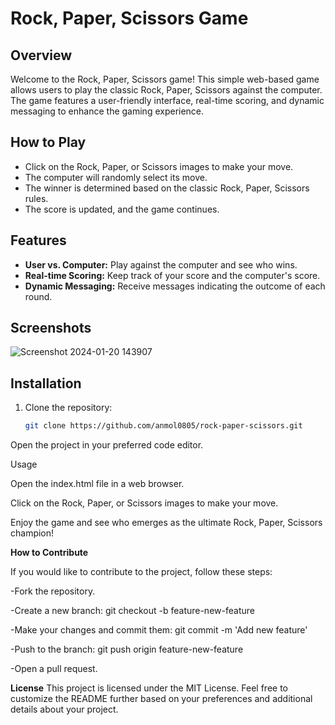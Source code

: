 # Rock, Paper, Scissors Game

## Overview

Welcome to the Rock, Paper, Scissors game! This simple web-based game allows users to play the classic Rock, Paper, Scissors against the computer. The game features a user-friendly interface, real-time scoring, and dynamic messaging to enhance the gaming experience.

## How to Play

- Click on the Rock, Paper, or Scissors images to make your move.
- The computer will randomly select its move.
- The winner is determined based on the classic Rock, Paper, Scissors rules.
- The score is updated, and the game continues.

## Features

- **User vs. Computer:** Play against the computer and see who wins.
- **Real-time Scoring:** Keep track of your score and the computer's score.
- **Dynamic Messaging:** Receive messages indicating the outcome of each round.

## Screenshots

![Screenshot 2024-01-20 143907](https://github.com/anmol0805/ROCK-PAPER-SCISSOR-GAME/assets/119474035/33fea05e-1c00-4aa2-b53b-f200e8483e17)

## Installation

1. Clone the repository:

   ```bash
   git clone https://github.com/anmol0805/rock-paper-scissors.git

Open the project in your preferred code editor.

Usage

Open the index.html file in a web browser.

Click on the Rock, Paper, or Scissors images to make your move.

Enjoy the game and see who emerges as the ultimate Rock, Paper, Scissors champion!

**How to Contribute**

If you would like to contribute to the project, follow these steps:

-Fork the repository.

-Create a new branch: git checkout -b feature-new-feature

-Make your changes and commit them: git commit -m 'Add new feature'

-Push to the branch: git push origin feature-new-feature

-Open a pull request.

**License**
This project is licensed under the MIT License.
Feel free to customize the README further based on your preferences and additional details about your project.






